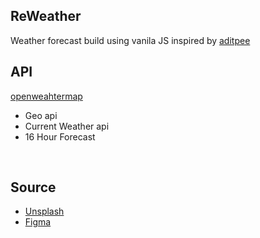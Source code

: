 ## ReWeather
Weather forecast build using vanila JS inspired by [aditpee](github.com/aditpee)
<br>

## API 
[openweahtermap](https://openweathermap.org) 
- Geo api
- Current Weather api
- 16 Hour Forecast
<br>

## Source
- [Unsplash](https://unsplash.com/)
- [Figma](https://www.figma.com/file/aIdz5VFrRrCEfqwaQuSdrO/Weather-APP?type=design&node-id=0%3A1&mode=design&t=AMDGPnlbB0rYI6qR-1)
